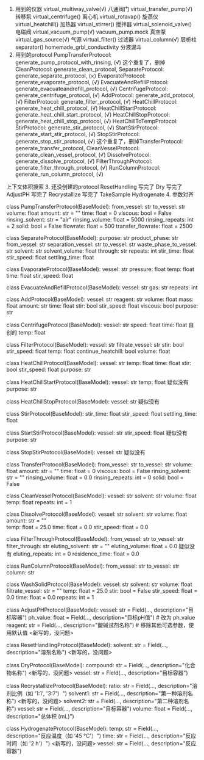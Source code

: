 1. 用到的仪器
                virtual_multiway_valve(√)                                                     八通阀门
                virtual_transfer_pump(√)                                                        转移泵
                virtual_centrifuge()                                                            离心机
                virtual_rotavap()                                                               旋蒸仪
                virtual_heatchill()                                                             加热器
                virtual_stirrer()                                                               搅拌器
                virtual_solenoid_valve()                                                        电磁阀
                virtual_vacuum_pump(√)                       vacuum_pump.mock                            真空泵
                virtual_gas_source(√)                                                                    气源
                virtual_filter()                                                                过滤器
                virtual_column(√)                                                               层析柱
                separator()                         homemade_grbl_conductivity                  分液漏斗
2. 用到的protocol
    PumpTransferProtocol: generate_pump_protocol_with_rinsing,                      (√)
    这个重复了，删掉CleanProtocol: generate_clean_protocol,
    SeparateProtocol: generate_separate_protocol,                           (×)
    EvaporateProtocol: generate_evaporate_protocol,                                 (√)
    EvacuateAndRefillProtocol: generate_evacuateandrefill_protocol,                 (√)
    CentrifugeProtocol: generate_centrifuge_protocol,                               (√)
    AddProtocol: generate_add_protocol,                                             (√)
    FilterProtocol: generate_filter_protocol,                                       (√)
    HeatChillProtocol: generate_heat_chill_protocol,                                (√)
    HeatChillStartProtocol: generate_heat_chill_start_protocol,                     (√)
    HeatChillStopProtocol: generate_heat_chill_stop_protocol,                       (√)
    HeatChillToTempProtocol:
    StirProtocol: generate_stir_protocol,                                           (√)
    StartStirProtocol: generate_start_stir_protocol,                                (√)
    StopStirProtocol: generate_stop_stir_protocol,                                  (√)
    这个重复了，删掉TransferProtocol: generate_transfer_protocol,
    CleanVesselProtocol: generate_clean_vessel_protocol,                            (√)
    DissolveProtocol: generate_dissolve_protocol,                                   (√)
    FilterThroughProtocol: generate_filter_through_protocol,                        (√)
    RunColumnProtocol: generate_run_column_protocol,                                (√)<RunColumn Rf="?" column="column" from_vessel="rotavap" ratio="5:95" solvent1="methanol" solvent2="chloroform" to_vessel="rotavap"/>

上下文体积搜索
3. 还没创建的protocol
    ResetHandling                         写完了                               <ResetHandling solvent="methanol"/>
    Dry                                  写完了                                 <Dry compound="product" vessel="filter"/>
    AdjustPH                               写完了                                <AdjustPH pH="8.0" reagent="hydrochloric acid" vessel="main_reactor"/>
    Recrystallize                          写完了                              <Recrystallize ratio="?" solvent1="dichloromethane" solvent2="methanol" vessel="filter" volume="?"/>
    TakeSample                                                                  <TakeSample id="a" vessel="rotavap"/>
    Hydrogenate                                                                 <Hydrogenate temp="45 °C" time="?" vessel="main_reactor"/>
4. 参数对齐

class PumpTransferProtocol(BaseModel):
    from_vessel: str
    to_vessel: str
    volume: float
    amount: str = ""
    time: float = 0
    viscous: bool = False
    rinsing_solvent: str = "air"        <Transfer from_vessel="main_reactor" to_vessel="rotavap"/>
    rinsing_volume: float = 5000
    rinsing_repeats: int = 2
    solid: bool = False
    flowrate: float = 500
    transfer_flowrate: float = 2500

class SeparateProtocol(BaseModel):
    purpose: str
    product_phase: str
    from_vessel: str
    separation_vessel: str
    to_vessel: str
    waste_phase_to_vessel: str
    solvent: str
    solvent_volume: float               <Separate product_phase="bottom" purpose="wash" solvent="water" vessel="separator" volume="?"/>
    through: str
    repeats: int
    stir_time: float
    stir_speed: float
    settling_time: float


class EvaporateProtocol(BaseModel):
    vessel: str
    pressure: float
    temp: float                         <Evaporate solvent="ethanol" vessel="rotavap"/>
    time: float
    stir_speed: float


class EvacuateAndRefillProtocol(BaseModel):
    vessel: str
    gas: str                            <EvacuateAndRefill gas="nitrogen" vessel="main_reactor"/>
    repeats: int

class AddProtocol(BaseModel):
    vessel: str
    reagent: str
    volume: float
    mass: float
    amount: str
    time: float
    stir: bool
    stir_speed: float                   <Add reagent="ethanol" vessel="main_reactor" volume="2.7 mL"/>
    viscous: bool
    purpose: str

class CentrifugeProtocol(BaseModel):
    vessel: str
    speed: float
    time: float                         自创的
    temp: float

class FilterProtocol(BaseModel):
    vessel: str
    filtrate_vessel: str
    stir: bool                          <Filter vessel="filter"/>
    stir_speed: float
    temp: float
    continue_heatchill: bool
    volume: float

class HeatChillProtocol(BaseModel):
    vessel: str
    temp: float
    time: float                         <HeatChill pressure="1 mbar" temp_spec="room temperature" time="?" vessel="main_reactor"/>
                                        <HeatChill temp_spec="room temperature" time_spec="overnight" vessel="main_reactor"/>
    stir: bool
    stir_speed: float
    purpose: str

class HeatChillStartProtocol(BaseModel):
    vessel: str
    temp: float                     疑似没有
    purpose: str

class HeatChillStopProtocol(BaseModel):
    vessel: str                     疑似没有

class StirProtocol(BaseModel):
    stir_time: float
    stir_speed: float               <Stir time="0.5 h" vessel="main_reactor"/>
    settling_time: float

class StartStirProtocol(BaseModel):
    vessel: str
    stir_speed: float               疑似没有
    purpose: str

class StopStirProtocol(BaseModel):
    vessel: str                     疑似没有

class TransferProtocol(BaseModel):
    from_vessel: str
    to_vessel: str
    volume: float
    amount: str = ""
    time: float = 0
    viscous: bool = False    <Transfer from_vessel="main_reactor" to_vessel="rotavap"/>
    rinsing_solvent: str = ""
    rinsing_volume: float = 0.0
    rinsing_repeats: int = 0
    solid: bool = False

class CleanVesselProtocol(BaseModel):
    vessel: str
    solvent: str
    volume: float
    temp: float
    repeats: int = 1                    <CleanVessel vessel="centrifuge"/>

class DissolveProtocol(BaseModel):
    vessel: str
    solvent: str
    volume: float   <Dissolve mass="2.9 g" mol="0.12 mol" reagent="magnesium" vessel="main_reactor"/>
    amount: str = ""   
    temp: float = 25.0
    time: float = 0.0
    stir_speed: float = 0.0

class FilterThroughProtocol(BaseModel):
    from_vessel: str
    to_vessel: str
    filter_through: str
    eluting_solvent: str = ""
    eluting_volume: float = 0.0                 疑似没有
    eluting_repeats: int = 0
    residence_time: float = 0.0

class RunColumnProtocol(BaseModel):
    from_vessel: str
    to_vessel: str              <RunColumn Rf="?" column="column" from_vessel="rotavap" pct1="40 %" pct2="50 %" solvent1="ethyl acetate" solvent2="hexane" to_vessel="rotavap"/>
    column: str

class WashSolidProtocol(BaseModel):
    vessel: str
    solvent: str
    volume: float
    filtrate_vessel: str = ""
    temp: float = 25.0          <WashSolid filtrate_vessel="rotavap" solvent="formic acid" vessel="main_reactor" volume="?"/>
    stir: bool = False
    stir_speed: float = 0.0
    time: float = 0.0
    repeats: int = 1

class AdjustPHProtocol(BaseModel):
    vessel: str = Field(..., description="目标容器")
    ph_value: float = Field(..., description="目标pH值")  # 改为 ph_value
    reagent: str = Field(..., description="酸碱试剂名称")
    # 移除其他可选参数，使用默认值                                                   <新写的，没问题>

class ResetHandlingProtocol(BaseModel):
    solvent: str = Field(..., description="溶剂名称")                               <新写的，没问题>

class DryProtocol(BaseModel):
    compound: str = Field(..., description="化合物名称")                            <新写的，没问题>
    vessel: str = Field(..., description="目标容器")

class RecrystallizeProtocol(BaseModel):
    ratio: str = Field(..., description="溶剂比例（如 '1:1', '3:7'）")
    solvent1: str = Field(..., description="第一种溶剂名称")                        <新写的，没问题>
    solvent2: str = Field(..., description="第二种溶剂名称")
    vessel: str = Field(..., description="目标容器")
    volume: float = Field(..., description="总体积 (mL)")

class HydrogenateProtocol(BaseModel):
    temp: str = Field(..., description="反应温度（如 '45 °C'）")
    time: str = Field(..., description="反应时间（如 '2 h'）")                          <新写的，没问题>
    vessel: str = Field(..., description="反应容器")